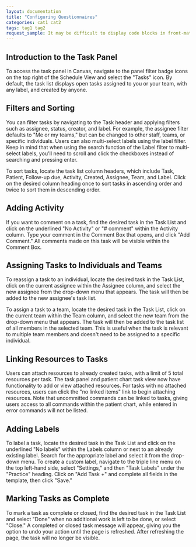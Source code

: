 ```yaml
---
layout: documentation
title: "Configuring Questionnaires"
categories: cat1 cat2
tags: tag1 tag2
request_sample: It may be difficult to display code blocks in front-matter
---
```


## Introduction to the Task Panel

To access the task panel in Canvas, navigate to the panel filter badge icons on the top right of the Schedule View and select the "Tasks" icon. By default, the task list displays open tasks assigned to you or your team, with any label, and created by anyone.

## Filters and Sorting

You can filter tasks by navigating to the Task header and applying filters such as assignee, status, creator, and label. For example, the assignee filter defaults to "Me or my teams," but can be changed to other staff, teams, or specific individuals. Users can also multi-select labels using the label filter. Keep in mind that when using the search function of the Label filter to multi-select labels, you'll need to scroll and click the checkboxes instead of searching and pressing enter.

To sort tasks, locate the task list column headers, which include Task, Patient, Follow-up due, Activity, Created, Assignee, Team, and Label. Click on the desired column heading once to sort tasks in ascending order and twice to sort them in descending order.

## Adding Activity

If you want to comment on a task, find the desired task in the Task List and click on the underlined "No Activity" or "# comment" within the Activity column. Type your comment in the Comment Box that opens, and click "Add Comment." All comments made on this task will be visible within the Comment Box.

## Assigning Tasks to Individuals and Teams

To reassign a task to an individual, locate the desired task in the Task List, click on the current assignee within the Assignee column, and select the new assignee from the drop-down menu that appears. The task will then be added to the new assignee's task list.

To assign a task to a team, locate the desired task in the Task List, click on the current team within the Team column, and select the new team from the drop-down menu that appears. The task will then be added to the task list of all members in the selected team. This is useful when the task is relevant to multiple team members and doesn't need to be assigned to a specific individual.

## Linking Resources to Tasks

Users can attach resources to already created tasks, with a limit of 5 total resources per task. The task panel and patient chart task view now have functionality to add or view attached resources. For tasks with no attached resources, users can click the "no linked items" link to begin attaching resources. Note that uncommitted commands can be linked to tasks, giving users access to all commands within the patient chart, while entered in error commands will not be listed.

## Adding Labels

To label a task, locate the desired task in the Task List and click on the underlined "No labels" within the Labels column or next to an already existing label. Search for the appropriate label and select it from the drop-down menu. To create a custom label, navigate to the triple line menu on the top left-hand side, select "Settings," and then "Task Labels" under the "Practice" heading. Click on "Add Task +" and complete all fields in the template, then click "Save."

## Marking Tasks as Complete
 
To mark a task as complete or closed, find the desired task in the Task List and select "Done" when no additional work is left to be done, or select "Close." A completed or closed task message will appear, giving you the option to undo your action until the page is refreshed. After refreshing the page, the task will no longer be visible.
```
